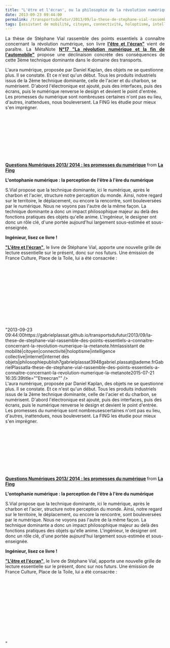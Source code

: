 ```yaml
---
title: "L'être et l'écran', ou la philosophie de la révolution numérique'"
date: 2013-09-23 09:44:00
permalink: /transportsdufutur/2013/09/la-these-de-stephane-vial-rassemble-des-points-essentiels-a-connaitre-concernant-la-revolution-numerique-la-metanote.html
tags: [assistant de mobilité, citoyen, connectivité, holoptisme, intelligence collective, internet, internet des objets, philosophie]
---
```


<p style="text-align: justify;">La thèse de Stéphane Vial rassemble des points essentiels à connaître concernant la révolution numérique, son livre <a href="http://t.co/8YgGkSLoxs" target="_blank"><strong>l'être et l'écran"</strong></a> vient de paraître. La MétaNote <a href="https://gabrielplassat.github.io/transportsdufutur/2013/08/metanote-17-la-mutation-numerique-nengendre-pas-seulement-de-nouveaux-moyens-de-transports-elle-modi.html"" target=""_blank""><strong>N°17 "La révolution numérique et la fin de l'automobile"</strong></a> propose une déclinaison concrète des conséquences de cette 3ème technique dominante dans le domaine des transports.</p> <p style=""text-align: justify> <a class=""asset-img-link"" href="https://gabrielplassat.github.io/transportsdufutur/wp-content/uploads/sites/6/old/6a0120a66d2ad4970b019aff8b96bb970c-pi.jpg""><img rel=""lightbox[]"" alt=""Etreecran"" class=""asset  asset-image at-xid-6a0120a66d2ad4970b019aff8b96bb970c"" src=""/wp-content/uploads/sites/6/old/6a0120a66d2ad4970b019aff8b96bb970c-320wi.jpg"" style=""display: block margin-left: auto margin-right: auto title=""Etreecran"" /></a><br />L'aura numérique, proposée par Daniel Kaplan, des objets ne se questionne plus. Il se constate. Et ce n'est qu'un début. Tous les produits industriels issus de la 2ème technique dominante, celle de l'acier et du charbon, se numérisent. D'abord l'électronique est ajouté, puis des interfaces, puis des écrans, puis le numérique renverse le design et devient le point d'entrée. Les promesses du numérique sont nombreuses certaines n'ont pas eu lieu, d'autres, inattendues, nous bouleversent. La FING les étudie pour mieux s'en imprégner. </p>  <!--more-->   <iframe frameborder=""0"" height=""511"" marginheight=""0"" marginwidth=""0"" scrolling=""no"" src=""http://www.slideshare.net/slideshow/embed_code/16666212"" style=""border: 1px solid #CCC border-width: 1px 1px 0 margin-bottom: 5px width=""479""> </iframe> <div style=""margin-bottom: 5px> <strong> <a href=""https://fr.slideshare.net/slidesharefing/cahier-denjeux-questions-numriques-2013-2014"" target=""_blank"" title=""Questions Numériques 2013/ 2014 : les promesses du numérique"">Questions Numériques 2013/ 2014 : les promesses du numérique</a> </strong> from <strong><a href=""http://www.slideshare.net/slidesharefing"" target=""_blank"">La Fing</a></strong> </div> <p style=""text-align: justify><strong>L'ontophanie numérique : la perception de l'être à l'ère du numérique</strong></p> <p style=""text-align: justify>S.Vial propose que la technique dominante, ici le numérique, après le charbon et l'acier, structure notre perception du monde. Ainsi, notre regard sur le territoire, le déplacement, ou encore la rencontre, sont bouleversées par le numérique. Nous ne voyons pas l'autre de la même façon. La technique dominante a donc un impact philosophique majeur au delà des fonctions pratiques des objets qu'elle anime. L'ingénieur, le designer ont donc un rôle clé, d'une portée aujourd'hui largement sous-estimée et sous-enseignée. </p> <p style=""text-align: justify><strong>Ingénieur, lisez ce livre !</strong></p> <p style=""text-align: justify><a href=""http://t.co/8YgGkSLoxs"" target=""_blank""><strong>"L'être et l'écran"</strong></a>, le livre de Stéphane Vial, apporte une nouvelle grille de lecture essentielle sur le présent, donc sur nos futurs. Une émission de France Culture, Place de la Toile, lui a été consacrée :</p> <iframe frameborder=""0"" height=""139"" scrolling=""no"" src=""http://www.franceculture.fr/player/export-reecouter?content=4704196"" width=""481""></iframe> <p style=""text-align: justify> </p>"2013-09-23 09:44:00https://gabrielplassat.github.io/transportsdufutur/2013/09/la-these-de-stephane-vial-rassemble-des-points-essentiels-a-connaitre-concernant-la-revolution-numerique-la-metanote.htmlassistant de mobilité|citoyen|connectivité|holoptisme|intelligence collective|internet|internet des objets|philosophiepublish7gabrielplassat3948gabriel.plassat@ademe.frGabrielPlassatla-these-de-stephane-vial-rassemble-des-points-essentiels-a-connaitre-concernant-la-revolution-numerique-la-metanote2015-07-21 16:35:39title=""Etreecran"" /></a><br />L'aura numérique, proposée par Daniel Kaplan, des objets ne se questionne plus. Il se constate. Et ce n'est qu'un début. Tous les produits industriels issus de la 2ème technique dominante, celle de l'acier et du charbon, se numérisent. D'abord l'électronique est ajouté, puis des interfaces, puis des écrans, puis le numérique renverse le design et devient le point d'entrée. Les promesses du numérique sont nombreusescertaines n'ont pas eu lieu, d'autres, inattendues, nous bouleversent. La FING les étudie pour mieux s'en imprégner. </p>  <!--more-->   <iframe frameborder=""0"" height=""511"" marginheight=""0"" marginwidth=""0"" scrolling=""no"" src=""http://www.slideshare.net/slideshow/embed_code/16666212"" style=""border: 1px solid #CCCwidth=""479""> </iframe> <div style=""margin-bottom: 5px> <strong> <a href=""https://fr.slideshare.net/slidesharefing/cahier-denjeux-questions-numriques-2013-2014"" target=""_blank"" title=""Questions Numériques 2013/ 2014 : les promesses du numérique"">Questions Numériques 2013/ 2014 : les promesses du numérique</a> </strong> from <strong><a href=""http://www.slideshare.net/slidesharefing"" target=""_blank"">La Fing</a></strong> </div> <p style=""text-align: justify><strong>L'ontophanie numérique : la perception de l'être à l'ère du numérique</strong></p> <p style=""text-align: justify>S.Vial propose que la technique dominante, ici le numérique, après le charbon et l'acier, structure notre perception du monde. Ainsi, notre regard sur le territoire, le déplacement, ou encore la rencontre, sont bouleversées par le numérique. Nous ne voyons pas l'autre de la même façon. La technique dominante a donc un impact philosophique majeur au delà des fonctions pratiques des objets qu'elle anime. L'ingénieur, le designer ont donc un rôle clé, d'une portée aujourd'hui largement sous-estimée et sous-enseignée. </p> <p style=""text-align: justify><strong>Ingénieur, lisez ce livre !</strong></p> <p style=""text-align: justify><a href=""http://t.co/8YgGkSLoxs"" target=""_blank""><strong>"L'être et l'écran"</strong></a>, le livre de Stéphane Vial, apporte une nouvelle grille de lecture essentielle sur le présent, donc sur nos futurs. Une émission de France Culture, Place de la Toile, lui a été consacrée :</p> <iframe frameborder=""0"" height=""139"" scrolling=""no"" src=""http://www.franceculture.fr/player/export-reecouter?content=4704196"" width=""481""></iframe> <p style=""text-align: justify> </p>"

